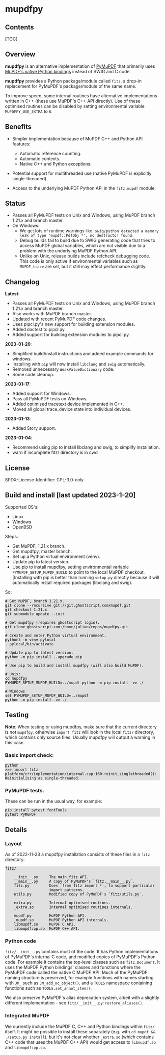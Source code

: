 <!--
markdown_py -v -x markdown.extensions.toc README.md > README.md.html
-->

<style>
pre
{
    color: black;
    background-color: #e0e0e0;
}
</style>


# mupdfpy

## Contents

[TOC]


## Overview

**mupdfpy** is an alternative implementation of
[PyMuPDF](https://github.com/pymupdf/PyMuPDF) that primarily uses [MuPDF's
native Python bindings](http://mupdf.com/r/C-and-Python-APIs) instead of SWIG
and C code.

**mupdfpy** provides a Python package/module called `fitz`, a drop-in
replacement for PyMuPDF's package/module of the same name.

To improve speed, some internal routines have alternative implementations
written in C++ (these use MuPDF's C++ API directly). Use of these optimised
routines can be disabled by setting environmental variable `MUPDFPY_USE_EXTRA`
to `0`.


## Benefits

* Simpler implementation because of MuPDF C++ and Python API features:

    * Automatic reference counting.
    * Automatic contexts.
    * Native C++ and Python exceptions.

* Potential support for multithreaded use (native PyMuPDF is explicitly
  single-threaded).

* Access to the underlying MuPDF Python API in the `fitz.mupdf` module.


## Status

* Passes all PyMuPDF tests on Unix and Windows, using MuPDF branch 1.21.x and
  branch master.
* On Windows:
    * We get lots of runtime warnings like:
      `swig/python detected a memory leak of type 'mupdf::PdfObj *', no destructor found.`
    * Debug builds fail to build due to SWIG generating code that tries to access
      MuPDF global variables, which are not visible due to a problem with the
      underlying MuPDF Python API.
    * Unlike on Unix, release builds include refcheck debugging code. This code
      is only active if environmental variables such as `MUPDF_trace` are set,
      but it still may effect performance slightly.
 

## Changelog

**Latest**:

* Passes all PyMuPDF tests on Unix and Windows, using MuPDF branch 1.21.x and
  branch master.
* Also works with MuPDF branch master.
* Updated with recent PyMuPDF code changes.
* Uses pipcl.py's new support for building extension modules.
* Added doctest to pipcl.py.
* Added support for building extension modules to pipcl.py.

**2023-01-20**:

* Simplified build/install instructions and added example commands for windows.
* Installing with `pip` will now install `libclang` and `swig` automatically.
* Removed unnecessary `WeakValueDictionary` code.
* Some code cleanup.

**2023-01-17**:

* Added support for Windows.
* Pass all PyMuPDF tests on Windows.
* Added optimised tracetext device implemented in C++.
* Moved all global trace_device state into individual devices.


**2023-01-13**:
* Added Story support.

**2023-01-04**:

* Recommend using pip to install libclang and swig, to simplify installation.
* warn if incomplete fitz/ directory is in cwd


## License

SPDX-License-Identifier: GPL-3.0-only


## Build and install [last updated 2023-1-20]

Supported OS's:

* Linux
* Windows
* OpenBSD

Steps:

* Get MuPDF, 1.21.x branch.
* Get mupdfpy, master branch.
* Set up a Python virtual environment (venv).
* Update pip to latest version.
* Use pip to install mupdfpy, setting environmental variable
  `PYMUPDF_SETUP_MUPDF_BUILD` to point to the local MuPDF checkout. [Installing
  with pip is better than running `setup.py` directly because it will
  automatically install required packages (libclang and swig).

So:

    # Get MuPDF, branch 1.21.x.
    git clone --recursive git://git.ghostscript.com/mupdf.git
    git checkout 1.21.x
    git submodule update --init

    # Get mupdfpy (requires ghostscript login).
    git clone ghostscript.com:/home/julian/repos/mupdfpy.git

    # Create and enter Python virtual environment.
    python3 -m venv pylocal
    . pylocal/bin/activate
    
    # Update pip to latest version.
    python -m pip install --upgrade pip
    
    # Use pip to build and install mupdfpy (will also build MuPDF).
    
    # Unix:
    cd mupdfpy
    PYMUPDF_SETUP_MUPDF_BUILD=../mupdf python -m pip install -vv ./

    # Windows
    set PYMUPDF_SETUP_MUPDF_BUILD=../mupdf
    python -m pip install -vv ./


## Testing

**Note**: When testing or using mupdfpy, make sure that the current directory
is not `mupdfpy`, otherwise `import fitz` will look in the local `fitz/`
directory, which contains only source files. Usually mupdfpy will output a
warning in this case.


### Basic import check:

    python
    >>> import fitz
    platform/c++/implementation/internal.cpp:160:reinit_singlethreaded(): Reinitialising as single-threaded.


### PyMuPDF tests.

These can be run in the usual way, for example:

    pip install pytest fontTools
    pytest PyMuPDF


## Details

### Layout

As of 2022-11-23 a mupdfpy installation consists of these files in a `fitz`
directory:

    fitz/
        
        __init__.py     The main fitz API.
        __main__.py     A copy of PyMuPDF's `fitz.__main__.py`.
        fitz.py         Does `from fitz import *`, to support particular
                        import patterns.
        utils.py        Modified copy of PyMuPDF's `fitz/utils.py`.
        
        extra.py        Internal optimised routines.
        _extra.so       Internal optimised routines internals.
        
        mupdf.py        MuPDF Python API.
        _mupdf.so       MuPDF Python API internals.
        libmupdf.so     MuPDF C API.
        libmupdfcpp.so  MuPDF C++ API.


### Python code

`fitz/__init__.py` contains most of the code. It has Python implementations of
PyMuPDF's internal C code, and modified copies of PyMuPDF's Python code. For
example it contains the top-level classes such as `fitz.Document`. It uses the
MuPDF Python bindings' classes and functions where the PyMuPDF code called the
native C MuPDF API. Much of the PyMuPDF naming structure is preserved, for
example functions with names starting with `JM_` such as `JM_add_oc_object()`,
and a `TOOLS` namespace containing functions such as `TOOLS.set_annot_stem()`.

We also preserve PyMuPDF's alias deprecation system, albeit with a slightly
different implementation - see `fitz/__init__.py:restore_aliases()`.


### Integrated MuPDF

We currently include the MuPDF C, C++ and Python bindings within `fitz/`
itself. It might be possible to install these separately (e.g. with `cd mupdf
&& ./setup.py install`), but it's not clear whether `_extra.so` (which contains
C++ code that uses the MuPDF C++ API) would get access to `libmupdf.so` and
`libmupdfcpp.so`.
